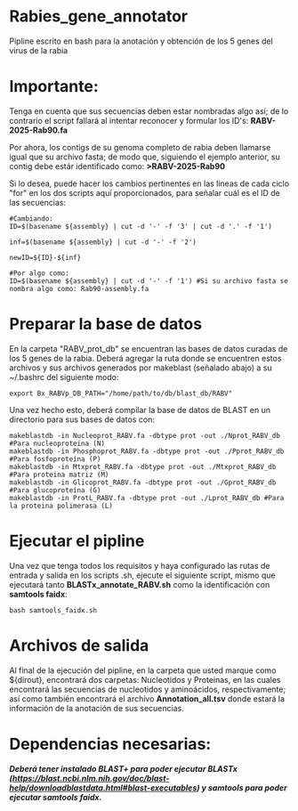 # Rabies_gene_annotator
Pipline escrito en bash para la anotación y obtención de los 5 genes del virus de la rabia

# Importante:

Tenga en cuenta que sus secuencias deben estar nombradas algo así; de lo contrario el script fallará al intentar reconocer y formular los ID's: **RABV-2025-Rab90.fa**

Por ahora, los contigs de su genoma completo de rabia deben llamarse igual que su archivo fasta; de modo que, siguiendo el ejemplo anterior, su contig debe estár identificado como: **>RABV-2025-Rab90**

Si lo desea, puede hacer los cambios pertinentes en las lineas de cada ciclo "for" en los dos scripts aquí proporcionados, para señalar cuál es el ID de las secuencias: 

```
#Cambiando:
ID=$(basename ${assembly} | cut -d '-' -f '3' | cut -d '.' -f '1')

inf=$(basename ${assembly} | cut -d '-' -f '2') 

newID=${ID}-${inf}

#Por algo como:
ID=$(basename ${assembly} | cut -d '-' -f '1') #Si su archivo fasta se nombra algo como: Rab90-assembly.fa
```

# Preparar la base de datos

En la carpeta "RABV_prot_db" se encuentran las bases de datos curadas de los 5 genes de la rabia. Deberá agregar la ruta donde se encuentren estos archivos y sus archivos generados por makeblast (señalado abajo) a su ~/.bashrc del siguiente modo:

```
export Bx_RABVp_DB_PATH="/home/path/to/db/blast_db/RABV"
```
Una vez hecho esto, deberá compilar la base de datos de BLAST en un directorio para sus bases de datos con:

```
makeblastdb -in Nucleoprot_RABV.fa -dbtype prot -out ./Nprot_RABV_db #Para nucleoproteina (N)
makeblastdb -in Phosphoprot_RABV.fa -dbtype prot -out ./Pprot_RABV_db #Para fosfoproteína (P)
makeblastdb -in Mtxprot_RABV.fa -dbtype prot -out ./Mtxprot_RABV_db #Para proteina matriz (M)
makeblastdb -in Glicoprot_RABV.fa -dbtype prot -out ./Gprot_RABV_db #Para glucoproteína (G)
makeblastdb -in ProtL_RABV.fa -dbtype prot -out ./Lprot_RABV_db #Para la proteina polimerasa (L)
```
# Ejecutar el pipline

Una vez que tenga todos los requisitos y haya configurado las rutas de entrada y salida en los scripts .sh, ejecute el siguiente script, mismo que ejecutará tanto **BLASTx_annotate_RABV.sh** como la identificación con **samtools faidx**: 

```
bash samtools_faidx.sh
```

# Archivos de salida

Al final de la ejecución del pipline, en la carpeta que usted marque como ${dirout}, encontrará dos carpetas: Nucleotidos y Proteinas, en las cuales encontrará las secuencias de nucleotidos y aminoácidos, respectivamente; así como también encontrará el archivo **Annotation_all.tsv** donde estará la información de la anotación de sus secuencias.


# Dependencias necesarias:

***Deberá tener instalado BLAST+ para poder ejecutar BLASTx (https://blast.ncbi.nlm.nih.gov/doc/blast-help/downloadblastdata.html#blast-executables) y samtools para poder ejecutar samtools faidx.***
